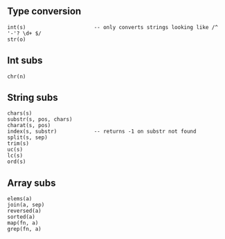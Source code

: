 ## Type conversion

    int(s)                      -- only converts strings looking like /^ '-'? \d+ $/
    str(o)

## Int subs

    chr(n)

## String subs

    chars(s)
    substr(s, pos, chars)
    charat(s, pos)
    index(s, substr)            -- returns -1 on substr not found
    split(s, sep)
    trim(s)
    uc(s)
    lc(s)
    ord(s)

## Array subs

    elems(a)
    join(a, sep)
    reversed(a)
    sorted(a)
    map(fn, a)
    grep(fn, a)

